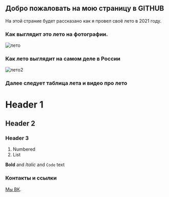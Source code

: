 ## Добро пожаловать на мою страницу в GITHUB

На этой страние будет рассказано как я провел своё лето в 2021 году.
### Как выглядит это лето на фотографии.
![лето](https://user-images.githubusercontent.com/92362218/136933979-94b3ce2b-4a11-4825-82eb-95ea49be6665.jpg)
### Как лето выглядит на самом деле в России

![лето2](https://user-images.githubusercontent.com/92362218/136934215-2fc28a60-f599-454e-b83d-1002c84bdb0a.jpg)

### Далее следует таблица лета и видео про лето

# Header 1
## Header 2
### Header 3

1. Numbered
2. List

**Bold** and _Italic_ and `Code` text

### Контакты и ссылки

 [Мы ВК](https://vk.com/dimka_pro100_milka).
